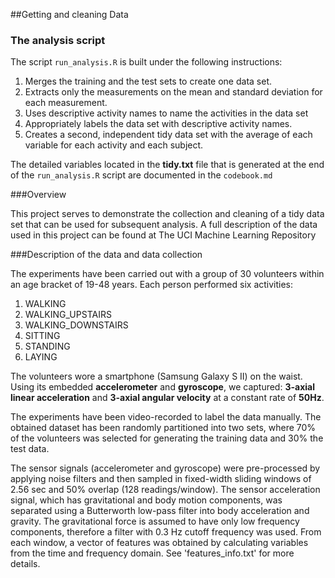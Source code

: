 ##Getting and cleaning Data

### The analysis script

The script `run_analysis.R` is built under the following instructions:

1. Merges the training and the test sets to create one data set. 
2. Extracts only the measurements on the mean and standard deviation for each measurement. 
3. Uses descriptive activity names to name the activities in the data set 
4. Appropriately labels the data set with descriptive activity names. 
5. Creates a second, independent tidy data set with the average of each variable for each activity and each subject.

The detailed variables located in the **tidy.txt** file that is generated at the end of the `run_analysis.R` script are documented 
in the `codebook.md`



###Overview

This project serves to demonstrate the collection and cleaning of a tidy data set that can be used for subsequent analysis. A full description of the data used in this project can be found at The UCI Machine Learning Repository


###Description of the data and data collection

The experiments have been carried out with a group of 30 volunteers within an age bracket of 19-48 years. 
Each person performed six activities: 

1. WALKING
2. WALKING_UPSTAIRS
3. WALKING_DOWNSTAIRS
4. SITTING
5. STANDING
6. LAYING 

The volunteers wore a smartphone (Samsung Galaxy S II) on the waist.   
Using its embedded **accelerometer** and **gyroscope**, we captured: 
**3-axial linear acceleration** and **3-axial angular velocity** at a constant rate of **50Hz**. 

The experiments have been video-recorded to label the data manually. The obtained dataset has been randomly partitioned into two sets, where 70% of the volunteers was selected for generating the training data and 30% the test data. 

The sensor signals (accelerometer and gyroscope) were pre-processed by applying noise filters and then sampled in fixed-width sliding windows of 2.56 sec and 50% overlap (128 readings/window). The sensor acceleration signal, which has gravitational and body motion components, was separated using a Butterworth low-pass filter into body acceleration and gravity. The gravitational force is assumed to have only low frequency components, therefore a filter with 0.3 Hz cutoff frequency was used. From each window, a vector of features was obtained by calculating variables from the time and frequency domain. See 'features_info.txt' for more details. 





